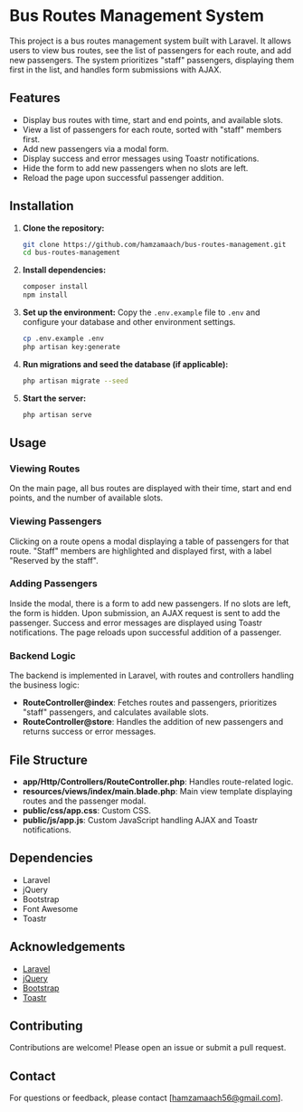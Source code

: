 # Bus Routes Management System

This project is a bus routes management system built with Laravel. It allows users to view bus routes, see the list of passengers for each route, and add new passengers. The system prioritizes "staff" passengers, displaying them first in the list, and handles form submissions with AJAX.

## Features

- Display bus routes with time, start and end points, and available slots.
- View a list of passengers for each route, sorted with "staff" members first.
- Add new passengers via a modal form.
- Display success and error messages using Toastr notifications.
- Hide the form to add new passengers when no slots are left.
- Reload the page upon successful passenger addition.

## Installation

1. **Clone the repository:**
    ```sh
    git clone https://github.com/hamzamaach/bus-routes-management.git
    cd bus-routes-management
    ```

2. **Install dependencies:**
    ```sh
    composer install
    npm install
    ```

3. **Set up the environment:**
    Copy the `.env.example` file to `.env` and configure your database and other environment settings.
    ```sh
    cp .env.example .env
    php artisan key:generate
    ```

4. **Run migrations and seed the database (if applicable):**
    ```sh
    php artisan migrate --seed
    ```


5. **Start the server:**
    ```sh
    php artisan serve
    ```

## Usage

### Viewing Routes

On the main page, all bus routes are displayed with their time, start and end points, and the number of available slots.

### Viewing Passengers

Clicking on a route opens a modal displaying a table of passengers for that route. "Staff" members are highlighted and displayed first, with a label "Reserved by the staff".

### Adding Passengers

Inside the modal, there is a form to add new passengers. If no slots are left, the form is hidden. Upon submission, an AJAX request is sent to add the passenger. Success and error messages are displayed using Toastr notifications. The page reloads upon successful addition of a passenger.

### Backend Logic

The backend is implemented in Laravel, with routes and controllers handling the business logic:

- **RouteController@index**: Fetches routes and passengers, prioritizes "staff" passengers, and calculates available slots.
- **RouteController@store**: Handles the addition of new passengers and returns success or error messages.

## File Structure

- **app/Http/Controllers/RouteController.php**: Handles route-related logic.
- **resources/views/index/main.blade.php**: Main view template displaying routes and the passenger modal.
- **public/css/app.css**: Custom CSS.
- **public/js/app.js**: Custom JavaScript handling AJAX and Toastr notifications.

## Dependencies

- Laravel
- jQuery
- Bootstrap
- Font Awesome
- Toastr

## Acknowledgements

- [Laravel](https://laravel.com/)
- [jQuery](https://jquery.com/)
- [Bootstrap](https://getbootstrap.com/)
- [Toastr](https://github.com/CodeSeven/toastr)

## Contributing

Contributions are welcome! Please open an issue or submit a pull request.

## Contact

For questions or feedback, please contact [hamzamaach56@gmail.com].

